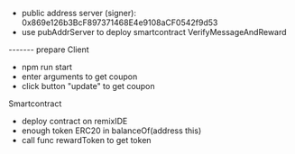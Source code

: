 
+ public address server (signer): 0x869e126b3BcF897371468E4e9108aCF0542f9d53
+ use pubAddrServer to deploy smartcontract VerifyMessageAndReward

------- prepare
Client
+ npm run start
+ enter arguments to get coupon
+ click button "update" to get coupon

Smartcontract
+ deploy contract on remixIDE
+ enough token ERC20 in balanceOf(address this)
+ call func rewardToken to get token